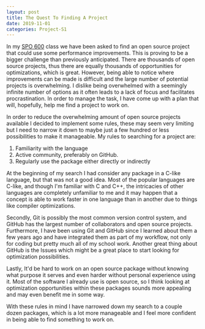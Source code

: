 ```yaml
---
layout: post
title: The Quest To Finding A Project
date: 2019-11-01
categories: Project-S1
---
```


In my [SPO 600] class we have been asked to find an open source project that could use some performance improvements. This is proving to be a bigger challenge than previously anticipated. There are thousands of open source projects, thus there are equally thousands of opportunities for optimizations, which is great. However, being able to notice where improvements can be made is difficult and the large number of potential projects is overwhelming. I dislike being overwhelmed with a seemingly infinite number of options as it often leads to a lack of focus and facilitates procrastination. In order to manage the task, I have come up with a plan that will, hopefully, help me find a project to work on.

In order to reduce the overwhelming amount of open source projects available I decided to implement some rules, these may seem very limiting but I need to narrow it down to maybe just a few hundred or less possibilities to make it manageable. My rules to searching for a project are:

1. Familiarity with the language
2. Active community, preferably on GitHub.
3. Regularly use the package either directly or indirectly

At the beginning of my search I had consider any package in a C-like language, but that was not a good idea. Most of the popular languages are C-like, and though I'm familiar with C and C++, the intricacies of other languages are completely unfamiliar to me and it may happen that a concept is able to work faster in one language than in another due to things like compiler optimizations.

Secondly, Git is possibly the most common version control system, and GitHub has the largest number of collaborators and open source projects. Furthermore, I have been using Git and GitHub since I learned about them a few years ago and have integrated them as part of my workflow, not only for coding but pretty much all of my school work. Another great thing about GitHub is the Issues which might be a great place to start looking for optimization possibilities.

Lastly, It'd be hard to work on an open source package without knowing what purpose it serves and even harder without personal experience using it. Most of the software I already use is open source, so I think looking at optimization opportunities within these packages sounds more appealing and may even benefit me in some way.

With these rules in mind I have narrowed down my search to a couple dozen packages, which is a lot more manageable and I feel more confident in being able to find something to work on.

[spo 600]: https://wiki.cdot.senecacollege.ca/wiki/SPO600
